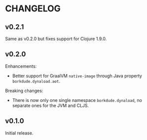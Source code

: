 # CHANGELOG

## v0.2.1

Same as v0.2.0 but fixes support for Clojure 1.9.0.

## v0.2.0

Enhancements:

- Better support for GraalVM `native-image` through Java property `borkdude.dynaload.aot`.

Breaking changes:

- There is now only one single namespace `borkdude.dynaload`, no separate ones
  for the JVM and CLJS.

## v0.1.0

Initial release.
